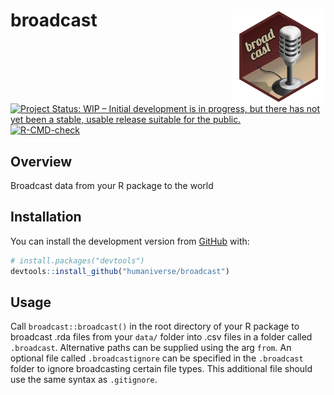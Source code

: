 # broadcast <img src='man/figures/logo.png' align="right" height="150" /></a>

<!-- badges: start -->
[![Project Status: WIP – Initial development is in progress, but there
has not yet been a stable, usable release suitable for the
public.](https://www.repostatus.org/badges/latest/wip.svg)](https://www.repostatus.org/#wip)
[![R-CMD-check](https://github.com/MikeJohnPage/broadcast/actions/workflows/check-release.yaml/badge.svg)](https://github.com/MikeJohnPage/broadcast/actions/workflows/check-release.yaml)
<!-- badges: end -->

## Overview
Broadcast data from your R package to the world

## Installation
You can install the development version from
[GitHub](https://github.com/) with:

``` r
# install.packages("devtools")
devtools::install_github("humaniverse/broadcast")
```

## Usage
Call `broadcast::broadcast()` in the root directory of your R package to
broadcast .rda files from your `data/` folder into .csv files in a folder called
`.broadcast`. Alternative paths can be supplied using the arg `from`. An
optional file called `.broadcastignore` can be specified in the `.broadcast`
folder to ignore broadcasting certain file types. This additional file should
use the same syntax as `.gitignore`.